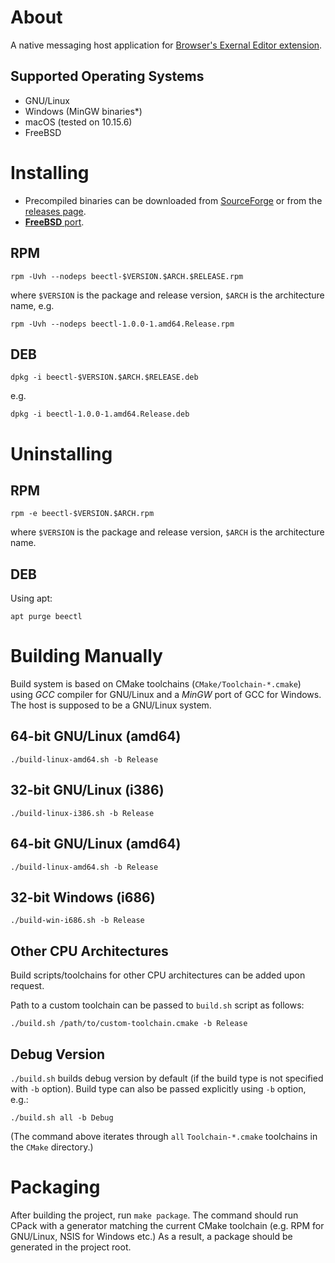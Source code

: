 # About

A native messaging host application for [Browser's Exernal Editor extension](https://github.com/rosmanov/chrome-bee).

## Supported Operating Systems

- GNU/Linux
- Windows (MinGW binaries*)
- macOS (tested on 10.15.6)
- FreeBSD

# Installing

- Precompiled binaries can be downloaded from [SourceForge](https://sourceforge.net/projects/beectl/) or from the [releases page](https://github.com/rosmanov/bee-host/releases).
- [**FreeBSD** port](https://www.freshports.org/editors/bee-host/).

## RPM

```
rpm -Uvh --nodeps beectl-$VERSION.$ARCH.$RELEASE.rpm
```
where `$VERSION` is the package and release version, `$ARCH` is the architecture name, e.g.

```
rpm -Uvh --nodeps beectl-1.0.0-1.amd64.Release.rpm
```

## DEB

```
dpkg -i beectl-$VERSION.$ARCH.$RELEASE.deb
```

e.g.

```
dpkg -i beectl-1.0.0-1.amd64.Release.deb
```

# Uninstalling

## RPM

```
rpm -e beectl-$VERSION.$ARCH.rpm
```
where `$VERSION` is the package and release version, `$ARCH` is the architecture name.

## DEB

Using apt:
```
apt purge beectl
```

# Building Manually

Build system is based on CMake toolchains (`CMake/Toolchain-*.cmake`) using *GCC* compiler for GNU/Linux and a *MinGW* port of GCC for Windows. The host is supposed to be a GNU/Linux system.

## 64-bit GNU/Linux (amd64)

```
./build-linux-amd64.sh -b Release
```

## 32-bit GNU/Linux (i386)

```
./build-linux-i386.sh -b Release
```

## 64-bit GNU/Linux (amd64)

```
./build-linux-amd64.sh -b Release
```

## 32-bit Windows (i686)

```
./build-win-i686.sh -b Release
```

## Other CPU Architectures

Build scripts/toolchains for other CPU architectures can be added upon request.

Path to a custom toolchain can be passed to `build.sh` script as follows:

```
./build.sh /path/to/custom-toolchain.cmake -b Release
```

## Debug Version

`./build.sh` builds debug version by default (if the build type is not specified with `-b` option). Build type can also be passed explicitly using `-b` option, e.g.:

```
./build.sh all -b Debug
```

(The command above iterates through `all` `Toolchain-*.cmake` toolchains in the `CMake` directory.)

# Packaging

After building the project, run `make package`. The command should run CPack with a generator matching the current CMake toolchain (e.g. RPM for GNU/Linux, NSIS for Windows etc.) As a result, a package should be generated in the project root.
